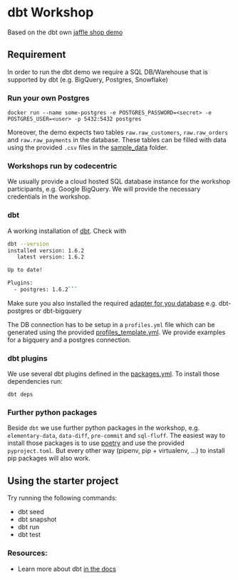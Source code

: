 # dbt Workshop

Based on the dbt own [jaffle shop demo](https://github.com/dbt-labs/jaffle_shop)

## Requirement

In order to run the dbt demo we require a SQL DB/Warehouse that is supported by dbt (e.g. BigQuery, Postgres, Snowflake)

### Run your own Postgres

```
docker run --name some-postgres -e POSTGRES_PASSWORD=<secret> -e POSTGRES_USER=<user> -p 5432:5432 postgres
```

Moreover, the demo expects two tables `raw.raw_customers`, `raw.raw_orders` and `raw.raw_payments` in the database.
These tables can be filled with data using the provided `.csv` files in the [sample_data](sample_data) folder.

### Workshops run by codecentric

We usually provide a cloud hosted SQL database instance for the workshop participants, e.g. Google BigQuery. We will
provide the necessary credentials in the workshop.

### dbt

A working installation of [dbt](https://docs.getdbt.com/docs/get-started/installation).
Check with

```bash
dbt --version
installed version: 1.6.2
   latest version: 1.6.2

Up to date!

Plugins:
  - postgres: 1.6.2```
```

Make sure you also installed the
required [adapter for you database](https://docs.getdbt.com/docs/supported-data-platforms)
e.g. dbt-postgres or dbt-bigquery

The DB connection has to be setup in a `profiles.yml` file which can be generated using the
provided [profiles_template.yml](profiles_template.yml). We provide examples for a bigquery and a postgres connection.

### dbt plugins

We use several dbt plugins defined in the [packages.yml](packages.yml). To install those dependencies run:

```
dbt deps
```

### Further python packages

Beside `dbt` we use further python packages in the workshop, e.g. `elementary-data`, `data-diff`, `pre-commit` and `sql-fluff`. The
easiest way to install those packages is to use [poetry](https://python-poetry.org/) and use the
provided `pyproject.toml`. But every other way (pipenv, pip + virtualenv, ...) to install pip packages will also work.

## Using the starter project

Try running the following commands:

- dbt seed
- dbt snapshot
- dbt run
- dbt test

### Resources:

- Learn more about dbt [in the docs](https://docs.getdbt.com/docs/introduction)

